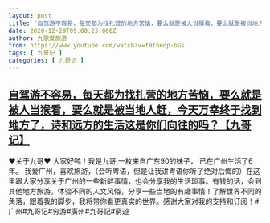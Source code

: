 ```yaml
---
layout: post
title: "自驾游不容易，每天都为找扎营的地方苦恼，要么就是被人当猴看，要么就是被当地人赶，今天万幸终于找到地方了，诗和远方的生活这是你们向往的吗？【九哥记】"
date: 2020-12-29T09:00:23.000Z
author: 九歌爱旅游
from: https://www.youtube.com/watch?v=fBtneqp-bGs
tags: [ 九哥记 ]
categories: [ 九哥记 ]
---
```

<!--1609232423000-->
[自驾游不容易，每天都为找扎营的地方苦恼，要么就是被人当猴看，要么就是被当地人赶，今天万幸终于找到地方了，诗和远方的生活这是你们向往的吗？【九哥记】](https://www.youtube.com/watch?v=fBtneqp-bGs)
------

<div>
♥关于九哥♥ 大家好鸭！我是九哥,一枚来自广东90的妹子， 已在广州生活了6年。 我爱广州，喜欢旅游，（会听粤语，但是让我讲粤语你听了绝对后悔的）在这里跟大家分享关于广州的一些新鲜事情，也会分享我的生活琐事。有钱的话，会到其他地方旅游，体验不同的人文风俗，分享一些当地的有趣事情！了解世界不同的角落，跟着我的脚步，我将带你看更真实的世界。感谢大家对我的支持和订阅！#广州#九哥记#穷游#廣州#九哥記#窮遊
</div>
